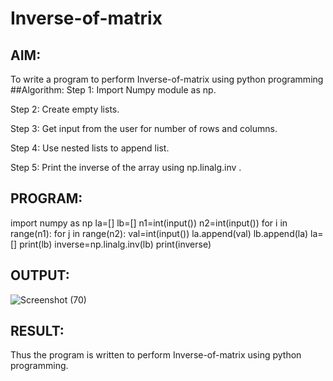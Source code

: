 # Inverse-of-matrix

## AIM:
To write a program to perform Inverse-of-matrix using python programming
##Algorithm:
Step 1:
Import Numpy module as np.

Step 2:
Create empty lists.

Step 3:
Get input from the user for number of rows and columns.

Step 4:
Use nested lists to append list.

Step 5:
Print the inverse of the array using np.linalg.inv .


## PROGRAM:
import numpy as np
la=[]
lb=[]
n1=int(input())
n2=int(input())
for i in range(n1):
    for j in range(n2):
        val=int(input())
        la.append(val)
    lb.append(la)
    la=[]
print(lb)
inverse=np.linalg.inv(lb)
print(inverse)
## OUTPUT:
![Screenshot (70)](https://user-images.githubusercontent.com/94828604/155000942-20613687-adfb-43f0-9ad5-6ed6c8a96640.png)

## RESULT:
Thus the program is written to perform Inverse-of-matrix using python programming.

